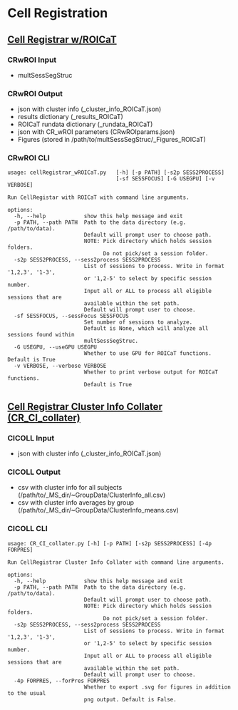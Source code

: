 # Cell Registration

## [Cell Registrar w/ROICaT](https://github.com/thicclatka/CLAH_IA/blob/main/CLAH_ImageAnalysis/registration/cellRegistrar_wROICaT.py)

### CRwROI Input

- multSessSegStruc

### CRwROI Output

- json with cluster info (\_cluster_info_ROICaT.json)
- results dictionary (\_results_ROICaT)
- ROICaT rundata dictionary (\_rundata_ROICaT)
- json with CR_wROI parameters (CRwROIparams.json)
- Figures (stored in /path/to/multSessSegStruc/\_Figures_ROICaT)

### CRwROI CLI

```console
usage: cellRegistrar_wROICaT.py   [-h] [-p PATH] [-s2p SESS2PROCESS]
                                  [-sf SESSFOCUS] [-G USEGPU] [-v VERBOSE]

Run CellRegistar with ROICaT with command line arguments.

options:
  -h, --help            show this help message and exit
  -p PATH, --path PATH  Path to the data directory (e.g. /path/to/data).
                        Default will prompt user to choose path.
                        NOTE: Pick directory which holds session folders.
                              Do not pick/set a session folder.
  -s2p SESS2PROCESS, --sess2process SESS2PROCESS
                        List of sessions to process. Write in format '1,2,3', '1-3',
                        or '1,2-5' to select by specific session number.
                        Input all or ALL to process all eligible sessions that are
                        available within the set path.
                        Default will prompt user to choose.
  -sf SESSFOCUS, --sessFocus SESSFOCUS
                        Set number of sessions to analyze.
                        Default is None, which will analyze all sessions found within
                        multSessSegStruc.
  -G USEGPU, --useGPU USEGPU
                        Whether to use GPU for ROICaT functions. Default is True
  -v VERBOSE, --verbose VERBOSE
                        Whether to print verbose output for ROICaT functions.
                        Default is True
```

## [Cell Registrar Cluster Info Collater (CR_CI_collater)](https://github.com/thicclatka/CLAH_IA/blob/main/CLAH_ImageAnalysis/registration/CR_CI_collater.py)

### CICOLL Input

- json with cluster info (\_cluster_info_ROICaT.json)

### CICOLL Output

- csv with cluster info for all subjects (/path/to/\_MS_dir/~GroupData/ClusterInfo_all.csv)
- csv with cluster info averages by group (/path/to/\_MS_dir/~GroupData/ClusterInfo_means.csv)

### CICOLL CLI

```console
usage: CR_CI_collater.py [-h] [-p PATH] [-s2p SESS2PROCESS] [-4p FORPRES]

Run CellRegistrar Cluster Info Collater with command line arguments.

options:
  -h, --help            show this help message and exit
  -p PATH, --path PATH  Path to the data directory (e.g. /path/to/data).
                        Default will prompt user to choose path.
                        NOTE: Pick directory which holds session folders.
                              Do not pick/set a session folder.
  -s2p SESS2PROCESS, --sess2process SESS2PROCESS
                        List of sessions to process. Write in format '1,2,3', '1-3',
                        or '1,2-5' to select by specific session number.
                        Input all or ALL to process all eligible sessions that are
                        available within the set path.
                        Default will prompt user to choose.
  -4p FORPRES, --forPres FORPRES
                        Whether to export .svg for figures in addition to the usual
                        png output. Default is False.
```

